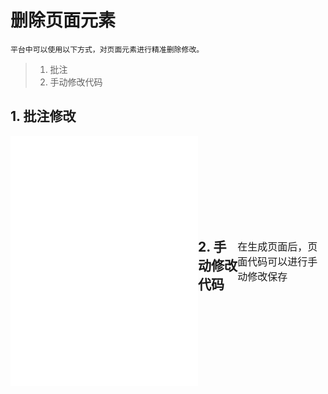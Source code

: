 # 删除页面元素

    平台中可以使用以下方式，对页面元素进行精准删除修改。


> 1. 批注
> 2. 手动修改代码

## 1. 批注修改
<div style="display: flex; justify-content:center; align-items:center;">
<iframe style="width:100%;height:400px;" src="//player.bilibili.com/player.html?aid=1201748488&bvid=BV1EF4m1c79t&cid=1468545236&p=1" scrolling="no" border="0" frameborder="no" framespacing="0" allowfullscreen="true"> </iframe>

## 2. 手动修改代码

<div style = "font-size:16px;">

在生成页面后，页面代码可以进行手动修改保存

</div>
